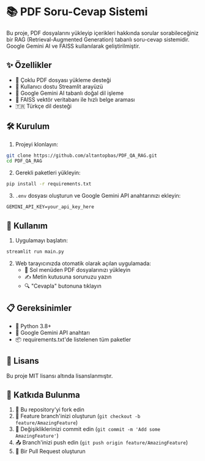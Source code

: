 # 📚 PDF Soru-Cevap Sistemi

Bu proje, PDF dosyalarını yükleyip içerikleri hakkında sorular sorabileceğiniz bir RAG (Retrieval-Augmented Generation) tabanlı soru-cevap sistemidir. Google Gemini AI ve FAISS kullanılarak geliştirilmiştir.

## ✨ Özellikler

- 📄 Çoklu PDF dosyası yükleme desteği
- 🎯 Kullanıcı dostu Streamlit arayüzü
- 🤖 Google Gemini AI tabanlı doğal dil işleme
- 🚀 FAISS vektör veritabanı ile hızlı belge araması
- 🇹🇷 Türkçe dil desteği

## 🛠️ Kurulum

1. Projeyi klonlayın:
```bash
git clone https://github.com/altantopbas/PDF_QA_RAG.git
cd PDF_QA_RAG
```

2. Gerekli paketleri yükleyin:
```bash
pip install -r requirements.txt
```

3. `.env` dosyası oluşturun ve Google Gemini API anahtarınızı ekleyin:
```
GEMINI_API_KEY=your_api_key_here
```

## 🚀 Kullanım

1. Uygulamayı başlatın:
```bash
streamlit run main.py
```

2. Web tarayıcınızda otomatik olarak açılan uygulamada:
   - 📂 Sol menüden PDF dosyalarınızı yükleyin
   - ✍️ Metin kutusuna sorunuzu yazın
   - 🔍 "Cevapla" butonuna tıklayın

## 📋 Gereksinimler

- 🐍 Python 3.8+
- 🔑 Google Gemini API anahtarı
- 📦 requirements.txt'de listelenen tüm paketler

## 📜 Lisans

Bu proje MIT lisansı altında lisanslanmıştır.

## 🤝 Katkıda Bulunma

1. 🔱 Bu repository'yi fork edin
2. 🌿 Feature branch'inizi oluşturun (`git checkout -b feature/AmazingFeature`)
3. 💾 Değişikliklerinizi commit edin (`git commit -m 'Add some AmazingFeature'`)
4. 📤 Branch'inizi push edin (`git push origin feature/AmazingFeature`)
5. 🔄 Bir Pull Request oluşturun 
